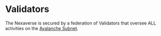 # Validators

The Nexaverse is secured by a federation of Validators that oversee ALL activities on the [Avalanche Subnet](https://docs.avax.network/subnets).
